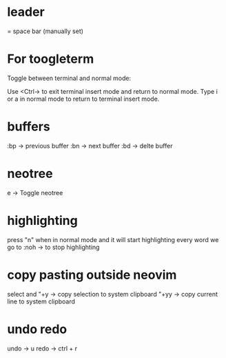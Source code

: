 # leader
<leader> = space bar (manually set)

# For toogleterm 
Toggle between terminal and normal mode:

Use <Ctrl-\><Ctrl-n> to exit terminal insert mode and return to normal mode.
Type i or a in normal mode to return to terminal insert mode.

# buffers
:bp -> previous buffer
:bn -> next buffer
:bd -> delte buffer

# neotree
<leader> e -> Toggle neotree

# highlighting 
press "n" when in normal mode and it will start highlighting every word we go to
 :noh -> to stop highlighting

# copy pasting outside neovim
select and "+y -> copy selection to system clipboard 
"+yy -> copy current line to system clipboard

# undo redo 
undo -> u
redo -> ctrl + r

